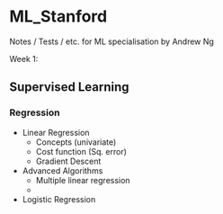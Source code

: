 # ML_Stanford
Notes / Tests / etc. for ML specialisation by Andrew Ng

Week 1:
## Supervised Learning
  ### Regression
  -  Linear Regression
      - Concepts (univariate)
      - Cost function (Sq. error)
      - Gradient Descent
  -  Advanced Algorithms
      - Multiple linear regression
      - 
  -  Logistic Regression
